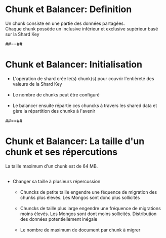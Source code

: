 <!-- .slide: -->
# Chunk et Balancer: Definition
<span class="full-center">
    Un chunk consiste en une partie des données partagées.<br/>
    Chaque chunk possède un inclusive inférieur et exclusive supérieur basé sur la Shard Key
</span>

##==##

<!-- .slide -->
# Chunk et Balancer: Initialisation
 - L'opération de shard crée le(s) chunk(s) pour couvrir l'entièreté des valeurs de la Shard Key <br/><br/>
 - Le nombre de chunks peut être configuré <br/><br/>
 - Le balancer ensuite répartie ces chuncks à travers les shared data et gère la répartition des chunks à l'avenir

##==##

<!-- .slide -->
# Chunk et Balancer: La taille d'un chunk et ses répercutions
La taille maximum d'un chunk est de 64 MB.<br/><br/>

- Changer sa taille à plusieurs répercussion <br/><br/>
    - Chuncks de petite taille engendre une féquence de migration des chunks plus élevés. Les Mongos sont donc plus sollicités <br/><br/>
    - Chuncks de taille plus large engendre une fréquence de migrations moins élevés. Les Mongos sont dont moins sollicités. Distribution des données potentiellement inégale <br/><br/>
    - Le nombre de maximum de document par chunk à migrer <br/><br/>
